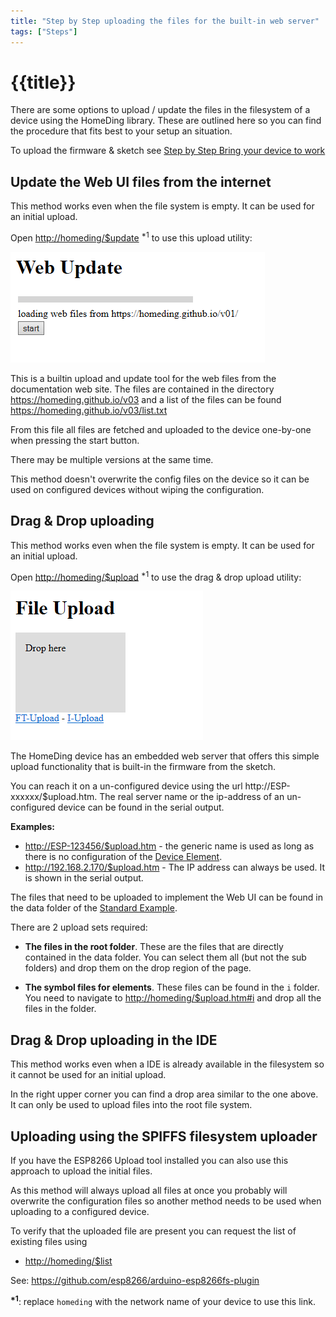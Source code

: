 ```yaml
---
title: "Step by Step uploading the files for the built-in web server"
tags: ["Steps"]
---
```


# {{title}}

There are some options to upload / update the files in the filesystem of a device using the HomeDing library. These are outlined here so you can find the procedure that fits best to your setup an situation. 

To upload the firmware & sketch see [Step by Step Bring your device to work](/steps/newdevice.md)


## Update the Web UI files from the internet

This method works even when the file system is empty.
It can be used for an initial upload.

Open <http://homeding/$update> <sup>*1</sup> to use this upload utility:

![Automatic Web Update](/steps/stepsupdatewebboot.png)

This is a builtin upload and update tool for the web files from the documentation web site.
The files are contained in the directory <https://homeding.github.io/v03> and a list of the files can be found <https://homeding.github.io/v03/list.txt>

From this file all files are fetched and uploaded to the device one-by-one when pressing the start button.

There may be multiple versions at the same time.

This method doesn't overwrite the config files on the device so it can be used on configured devices without wiping the configuration.


## Drag & Drop uploading 

This method works even when the file system is empty.
It can be used for an initial upload.

Open <http://homeding/$upload> <sup>*1</sup> to use the drag & drop upload utility:

![Drag&drop Web Update](/steps/stepsupdatewebdrop.png)

The HomeDing device has an embedded web server that offers this simple upload functionality that is built-in the firmware from the sketch.

You can reach it on a un-configured device using the url http://ESP-xxxxxx/$upload.htm.
The real server name or the ip-address of an un-configured device can be found in the serial output.

**Examples:**

* <http://ESP-123456/$upload.htm> - the generic name is used as long as there is no configuration of the [Device Element](/elements/device.md). 
* <http://192.168.2.170/$upload.htm> - The IP address can always be used. It is shown in the serial output.

The files that need to be uploaded to implement the Web UI can be found
in the data folder of the [Standard Example](/examples/standard.md). 

There are 2 upload sets required:

* **The files in the root folder**. These are the files that are directly contained in the data folder.
You can select them all (but not the sub folders) and drop them on the drop region of the page.

* **The symbol files for elements**. These files can be found in the `i` folder.
You need to navigate to <http://homeding/$upload.htm#i> and drop all the files in the folder.


## Drag & Drop uploading in the IDE

This method works even when a IDE is already available in the filesystem
so it cannot be used for an initial upload.

In the right upper corner you can find a drop area similar to the one above. It can only be used to upload files into the root file system.


## Uploading using the SPIFFS filesystem uploader 

If you have the ESP8266 Upload tool installed you can also use this approach to upload the initial files. 

As this method will always upload all files at once you probably will overwrite the configuration files so another method needs to be used when uploading to a configured device.

To verify that the uploaded file are present you can request the list of existing files using
* <http://homeding/$list>

See: <https://github.com/esp8266/arduino-esp8266fs-plugin>

**<sup>*1</sup>**: replace `homeding` with the network name of your device to use this link.
